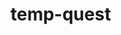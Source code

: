 # temp-quest
<!-- A README.md file with these sections:
<Your game’s title>: A description of your game. Background info about why you chose the game is a nice touch.
Getting Started: Include a link to your deployed game and any instructions you deem important.
Screenshot(s): Images of your actual game.
Technologies Used: List of the technologies used, for example: JavaScript, HTML, CSS, etc.
Next Steps: Planned future enhancements (icebox items).
Don’t underestimate the value of a well-crafted README.md. The README.md introduces your project to prospective employers and forms their first impression of your work! -->